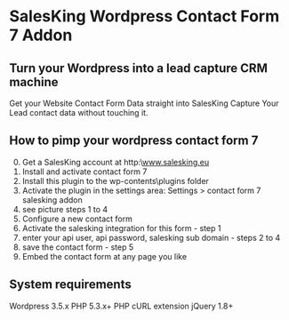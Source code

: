 # SalesKing Wordpress Contact Form 7 Addon
## Turn your Wordpress into a lead capture CRM machine
Get your Website Contact Form Data straight into SalesKing
Capture Your Lead contact data without touching it.


## How to pimp your wordpress contact form 7
0. Get a SalesKing account at http:\\www.salesking.eu
1. Install and activate contact form 7 
2. Install this plugin to the wp-contents\plugins folder
3. Activate the plugin in the settings area: Settings > contact form 7 salesking addon
4. see picture steps 1 to 4
5. Configure a new contact form
6. Activate the salesking integration for this form - step 1 
7. enter your api user, api password, salesking sub domain - steps 2 to 4
8. save the contact form - step 5
9. Embed the contact form at any page you like


## System requirements
Wordpress 3.5.x
PHP 5.3.x+
PHP cURL extension
jQuery 1.8+
